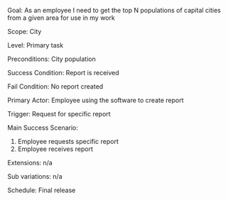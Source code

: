 Goal: As an employee I need to get the top N populations of capital cities from a given area for use in my work

Scope: City

Level: Primary task

Preconditions: City population

Success Condition: Report is received

Fail Condition: No report created

Primary Actor: Employee using the software to create report

Trigger: Request for specific report

Main Success Scenario:
1. Employee requests specific report
2. Employee receives report

Extensions: n/a

Sub variations: n/a

Schedule: Final release